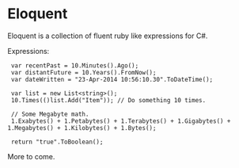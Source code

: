 Eloquent
========

Eloquent is a collection of fluent ruby like expressions for C#.  

Expressions:
```
 var recentPast = 10.Minutes().Ago();
 var distantFuture = 10.Years().FromNow();
 var dateWritten = "23-Apr-2014 10:56:10.30".ToDateTime();
 
 var list = new List<string>();
 10.Times(()list.Add("Item")); // Do something 10 times.
 
 // Some Megabyte math.
 1.Exabytes() + 1.Petabytes() + 1.Terabytes() + 1.Gigabytes() + 1.Megabytes() + 1.Kilobytes() + 1.Bytes();
 
 return "true".ToBoolean();
```

More to come.